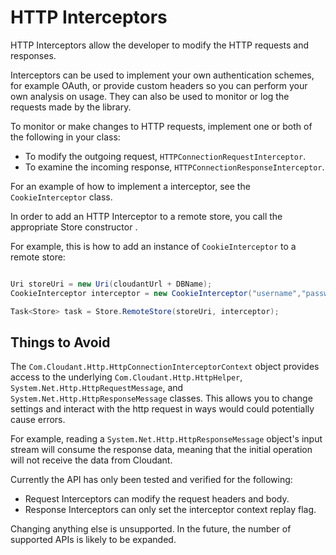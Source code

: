 HTTP Interceptors
=====

HTTP Interceptors allow the developer to modify the HTTP requests and responses.

Interceptors can be used to implement your own authentication schemes, for example OAuth, or provide custom headers so you can perform your own analysis on usage. They can also be used
to monitor or log the requests made by the library.

To monitor or make changes to HTTP requests, implement one or both of the following in your class:

- To modify the outgoing request, `HTTPConnectionRequestInterceptor`.
- To examine the incoming response, `HTTPConnectionResponseInterceptor`.

For an example of how to implement a interceptor, see the `CookieInterceptor` class.

In order to add an HTTP Interceptor to a remote store, you call the appropriate Store constructor .


For example, this is how to add an instance of `CookieInterceptor` to a remote store:

```cs

Uri storeUri = new Uri(cloudantUrl + DBName);
CookieInterceptor interceptor = new CookieInterceptor("username","password");

Task<Store> task = Store.RemoteStore(storeUri, interceptor);
```


## Things to Avoid

The `Com.Cloudant.Http.HttpConnectionInterceptorContext` object provides access to the underlying `Com.Cloudant.Http.HttpHelper`, `System.Net.Http.HttpRequestMessage`, and `System.Net.Http.HttpResponseMessage` classes. This allows you to change settings and interact with the http request in ways would could potentially cause errors.

For example, reading a `System.Net.Http.HttpResponseMessage` object's input stream will consume the response data, meaning that the initial operation will not receive the data from Cloudant.

Currently the API has only been tested and verified for the following:

* Request Interceptors can modify the request headers and body.
* Response Interceptors can only set the interceptor context replay flag.

Changing anything else is unsupported. In the future, the number of supported APIs is likely to be expanded.
